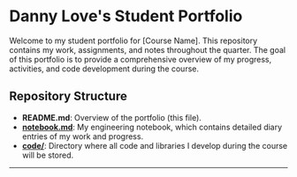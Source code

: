 # Danny Love's Student Portfolio

Welcome to my student portfolio for [Course Name]. This repository contains my work, assignments, and notes throughout the quarter. The goal of this portfolio is to provide a comprehensive overview of my progress, activities, and code development during the course.

## Repository Structure

- **README.md**: Overview of the portfolio (this file).
- **[notebook.md](notebook.md)**: My engineering notebook, which contains detailed diary entries of my work and progress.
- **[code/](code/)**: Directory where all code and libraries I develop during the course will be stored.

---

